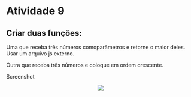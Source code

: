 # Atividade 9

## Criar duas funções:

Uma que receba três números comoparâmetros e retorne o maior deles.
Usar um arquivo js externo.

Outra que receba três números e coloque em ordem crescente.

Screenshot

<div align="center">
<img src="https://user-images.githubusercontent.com/61124810/136492362-95178aa2-48d1-4e07-8b0f-3020ed80224f.png"/>
</div>

